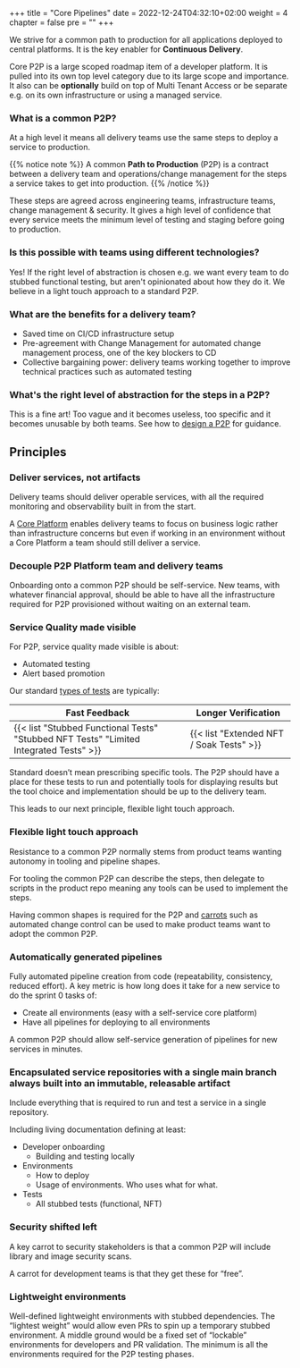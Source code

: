 +++
title = "Core Pipelines"
date = 2022-12-24T04:32:10+02:00
weight = 4
chapter = false
pre = ""
+++

We strive for a common path to production for all applications deployed to central platforms. 
It is the key enabler for **Continuous Delivery**.

Core P2P is a large scoped roadmap item of a developer platform. It is pulled into its own top level
category due to its large scope and importance.
It also can be **optionally** build on top of Multi Tenant Access or be separate e.g. on its own infrastructure or using a managed service.

### What is a common P2P?

At a high level it means all delivery teams use the same steps to deploy a service to production.

{{% notice note %}}
A common **Path to Production** (P2P) is a contract between a delivery team and operations/change management for the steps a service takes to get into production.
{{% /notice %}}

These steps are agreed across engineering teams, infrastructure teams, change management & security.
It gives a high level of confidence that every service meets the minimum level of testing and staging before going to production.

### Is this possible with teams using different technologies?

Yes! If the right level of abstraction is chosen e.g. we want every team to do stubbed functional testing, but aren't opinionated about
how they do it. We believe in a light touch approach to a standard P2P. 

### What are the benefits for a delivery team?

* Saved time on CI/CD infrastructure setup
* Pre-agreement with Change Management for automated change management process, one of the key blockers to CD
* Collective bargaining power: delivery teams working together to improve technical practices such as automated testing

### What's the right level of abstraction for the steps in a P2P?

This is a fine art! Too vague and it becomes useless, too specific and it becomes unusable by both teams.
See how to [design a P2P](./design-a-p2p) for guidance.

## Principles

### Deliver services, not artifacts
Delivery teams should deliver operable services, with all the required monitoring and observability built in from the start.

A [Core Platform](/core-platform) enables delivery teams to focus on business logic rather than infrastructure concerns but even if working in an environment without a Core Platform a team should still deliver a service.

### Decouple P2P Platform team and delivery teams
Onboarding onto a common P2P should be self-service. New teams, with whatever financial approval, should be able to have all the infrastructure required for P2P provisioned without waiting on an external team.

### Service Quality made visible
For P2P, service quality made visible is about:

* Automated testing
* Alert based promotion

Our standard [types of tests](/core-p2p/testing-strategy) are typically:

|Fast Feedback|Longer Verification|
|-------------|-------------------|
|{{< list "Stubbed Functional Tests" "Stubbed NFT Tests" "Limited Integrated Tests" >}}| {{< list "Extended NFT / Soak Tests" >}} |

Standard doesn’t mean prescribing specific tools. The P2P should have a place for these tests to run and potentially tools for displaying results but the tool choice and implementation should be up to the delivery team.

This leads to our next principle, flexible light touch approach.

### Flexible light touch approach
Resistance to a common P2P normally stems from product teams wanting autonomy in tooling and pipeline shapes.

For tooling the common P2P can describe the steps, then delegate to scripts in the product repo meaning any tools can be used to implement the steps.

Having common shapes is required for the P2P and [carrots](https://en.wikipedia.org/wiki/Carrot_and_stick) such as automated change control can be used to make product teams want to adopt the common P2P.

### Automatically generated pipelines
Fully automated pipeline creation from code (repeatability, consistency, reduced effort). A key metric is how long does it take for a new service to do the sprint 0 tasks of:

* Create all environments (easy with a self-service core platform)
* Have all pipelines for deploying to all environments

A common P2P should allow self-service generation of pipelines for new services in minutes.

### Encapsulated service repositories with a single main branch always built into an immutable, releasable artifact
Include everything that is required to run and test a service in a single repository.

Including living documentation defining at least:

* Developer onboarding
  * Building and testing locally
* Environments
  * How to deploy
  * Usage of environments. Who uses what for what.
* Tests
  * All stubbed tests (functional, NFT)

### Security shifted left
A key carrot to security stakeholders is that a common P2P will include library and image security scans.

A carrot for development teams is that they get these for “free”.

### Lightweight environments
Well-defined lightweight environments with stubbed dependencies. The “lightest weight” would allow even PRs to spin up a temporary stubbed environment. A middle ground would be a fixed set of “lockable” environments for developers and PR validation. The minimum is all the environments required for the P2P testing phases.
